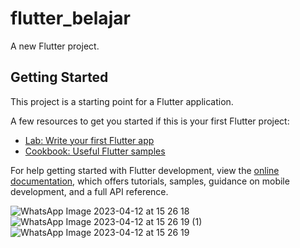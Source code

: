 # flutter_belajar

A new Flutter project.

## Getting Started

This project is a starting point for a Flutter application.

A few resources to get you started if this is your first Flutter project:

- [Lab: Write your first Flutter app](https://docs.flutter.dev/get-started/codelab)
- [Cookbook: Useful Flutter samples](https://docs.flutter.dev/cookbook)

For help getting started with Flutter development, view the
[online documentation](https://docs.flutter.dev/), which offers tutorials,
samples, guidance on mobile development, and a full API reference.

![WhatsApp Image 2023-04-12 at 15 26 18](https://user-images.githubusercontent.com/93695335/231400457-fb63e5af-5958-4fe7-9776-232209cbb241.jpeg)
![WhatsApp Image 2023-04-12 at 15 26 19 (1)](https://user-images.githubusercontent.com/93695335/231400480-20e0fb55-1378-430b-b8b7-a4898ddd52fe.jpeg)
![WhatsApp Image 2023-04-12 at 15 26 19](https://user-images.githubusercontent.com/93695335/231400572-91ced734-d1ae-4d14-a663-7b8eda5d88f3.jpeg)
